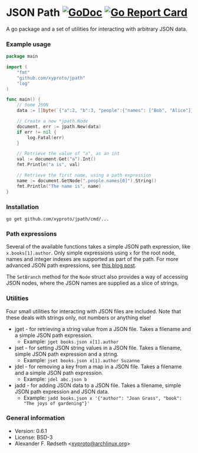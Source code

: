# JSON Path [![GoDoc](https://godoc.org/github.com/xyproto/jpath?status.svg)](http://godoc.org/github.com/xyproto/jpath) [![Go Report Card](https://goreportcard.com/badge/github.com/xyproto/jpath)](https://goreportcard.com/report/github.com/xyproto/jpath)

A go package and a set of utilities for interacting with arbitrary JSON data.

### Example usage

~~~go
package main

import (
    "fmt"
    "github.com/xyproto/jpath"
    "log"
)

func main() {
    // Some JSON
    data := []byte(`{"a":2, "b":3, "people":{"names": ["Bob", "Alice"]}}`)

    // Create a new *jpath.Node
    document, err := jpath.New(data)
    if err != nil {
        log.Fatal(err)
    }

    // Retrieve the value of "a", as an int
    val := document.Get("a").Int()
    fmt.Println("a is", val)

    // Retrieve the first name, using a path expression
    name := document.GetNode(".people.names[0]").String()
    fmt.Println("The name is", name)
}
~~~

### Installation

    go get github.com/xyproto/jpath/cmd/...

### Path expressions

Several of the available functions takes a simple JSON path expression, like `x.books[1].author`. Only simple expressions using `x` for the root node, names and integer indexes are supported as part of the path. For more advanced JSON path expressions, see [this blog post](http://goessner.net/articles/JsonPath/).

The `SetBranch` method for the `Node` struct also provides a way of accessing JSON nodes, where the JSON names are supplied as a slice of strings.

### Utilities

Four small utilities for interacting with JSON files are included. Note that these deals with strings only, not numbers or anything else!

* jget - for retrieving a string value from a JSON file. Takes a filename and a simple JSON path expression.
  * Example: `jget books.json x[1].author`
* jset - for setting JSON string values in a JSON file. Takes a filename, simple JSON path expression and a string.
  * Example: `jset books.json x[1].author Suzanne`
* jdel - for removing a key from a map in a JSON file. Takes a filename and a simple JSON path expression.
  * Example: `jdel abc.json b`
* jadd - for adding JSON data to a JSON file. Takes a filename, simple JSON path expression and JSON data.
  * Example: `jadd books.json x '{"author": "Joan Grass", "book": "The joys of gardening"}'`

### General information

* Version: 0.6.1
* License: BSD-3
* Alexander F. Rødseth &lt;xyproto@archlinux.org&gt;
